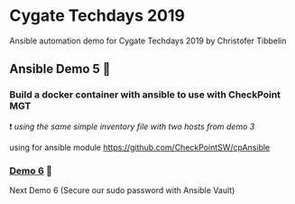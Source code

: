 # Cygate Techdays 2019
Ansible automation demo for Cygate Techdays 2019 by Christofer Tibbelin

## Ansible Demo 5 :whale:

### Build a docker container with ansible to use with CheckPoint MGT

:exclamation: *using the same simple inventory file with two hosts from demo 3*

using for ansible module https://github.com/CheckPointSW/cpAnsible

### [Demo 6](../demo6/) :dog:
Next Demo 6 (Secure our sudo password with Ansible Vault)
